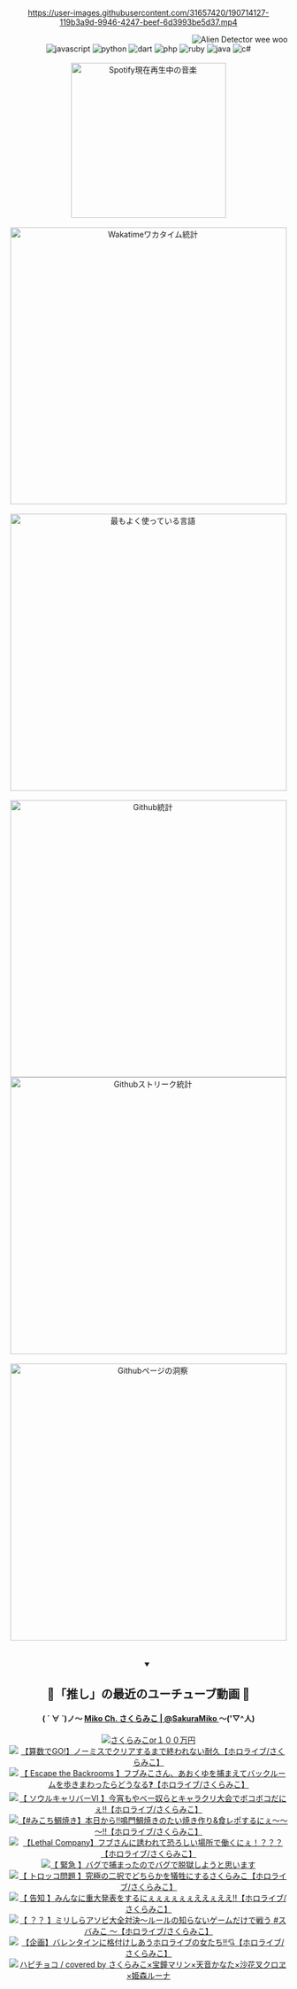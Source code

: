 <!-- START: HERO IMAGE GIF ////////// ////////// ////////// -->
<!-- <img src="@/../assets/img/gaming/ghost-of-tsushima.gif" width="100%"  alt="nellyXinwei's Hero Gif Image"/> -->
<!-- END: HERO IMAGE GIF ////////// ////////// ////////// -->

<div align="center" >  
  
<!-- START:ワンピース 第1015話「ルフィはRED ROCを使う」 -->
<https://user-images.githubusercontent.com/31657420/190714127-119b3a9d-9946-4247-beef-6d3993be5d37.mp4>
<!-- END:ワンピース 第1015話「ルフィはRED ROCを使う」 -->

<!-- START:VISITOR COUNTER -->
<div width="100%" align="right">
<img src="https://komarev.com/ghpvc/?username=nellyXinwei&label=🛸&color=grey&style=for-the-badge&labelcolor=ffffff" alt="Alien Detector wee woo"/>
</div>
<!-- END:VISITOR COUNTER -->

<!-- START: PROGRAMMING LANGUAGES -->
<!-- 色彩 Color Scheme:
#961E3A, #8A0D42, #5A0640, #4F265E, #2B355A, #3E759B, #CC4246,
#BB2649, #AD1052, #700750, #633075, #364270, #4E92C2, #FF5357
Sauce: https://www.webcreatorbox.com/inspiration/pantone-2023
-->

<img src="https://img.shields.io/badge/javascript%20-%23BB2649.svg?&style=for-the-badge&logo=javascript&logoColor=white&labelColor=961E3A" alt="javascript"/>
<img src="https://img.shields.io/badge/python%20-%23AD1052.svg?&style=for-the-badge&logo=python&logoColor=white&labelColor=8A0D42" alt="python" />
<img src="https://img.shields.io/badge/dart%20-%23700750.svg?&style=for-the-badge&logo=dart&logoColor=white&labelColor=5A0640" alt="dart"/>
<img src="https://img.shields.io/badge/php%20-%23633075.svg?&style=for-the-badge&logo=php&logoColor=white&labelColor=4F265E" alt="php"/>
<img src="https://img.shields.io/badge/ruby%20-%23364270.svg?&style=for-the-badge&logo=ruby&logoColor=white&labelColor=2B355A" alt="ruby"/>
<img src="https://img.shields.io/badge/java%20-%234E92C2.svg?&style=for-the-badge&logo=openjdk&logoColor=white&labelColor=3E759B" alt="java"/>
<img src="https://img.shields.io/badge/c%23-%23FF5357.svg?style=for-the-badge&logo=c-sharp&logoColor=white&labelColor=CC4246" alt="c#"/>  
<!-- END: PROGRAMMING LANGUAGES -->

<br>
<br>

<!-- START: MUSIC STATUS -->
  <!-- <a href="https://newojima-gsrs-20220114.vercel.app/api/now-playing?open">
    <img src="https://newojima-gsrs-20220114.vercel.app/api/now-playing" alt="Spotify現在再生中の音楽">
  </a> -->
  <img src="https://newojima-grss-20230114.vercel.app/api/spotify?border_color=transparent" alt="Spotify現在再生中の音楽" width="280px">
<!-- END: MUSIC STATUS -->

<br>
<br>

<!-- START: GITHUB STATUS -->
<!-- 色彩 Color Scheme:  #BB2649, #AD1052, #700750, #633075 -->
<img align="center" src="https://newojima-grs-20230109.vercel.app/api/wakatime?username=njtalba5127&layout=compact&langs_count=10&locale=ja&hide_title=false&title_color=fff&hide_border=true&text_color=fff&bg_color=BB2649,BB2649,633075,633075&hide=other,css,html,bash,xml,git%20config,makefile,properties,yaml,markdown,text,json,jsx" alt="Wakatimeワカタイム統計" width="500px"/>

<br>
<br>

<!-- 色彩 Color Scheme:  #633075, #364270, #4E92C2 -->
  <img align="center" src="https://newojima-grs-20230109.vercel.app/api/top-langs?username=njtalba5127&layout=compact&text_color=fff&icon_color=fff&hide_border=true&&locale=ja&hide_title=false&title_color=fff&include_all_commits=true&card_width=445&langs_count=11&hide=c%23,powershell,shaderlab,hlsl,makefile,jupyter%20notebook,python,html,css,shell,batchfile,less,liquid,hack,scss&bg_color=4F265E,633075,4E92C2" alt="最もよく使っている言語" width="500px"/>

<br>
<br>

<!-- 色彩 Color Scheme:  #4E92C2, #FF5357 -->
  <img align="center" src="https://newojima-grs-20230109.vercel.app/api?username=njtalba5127&rank_icon=github&show_icons=true&&locale=ja&title_color=fff&text_color=fff&icon_color=fff&hide_border=true&hide_title=false&count_private=true&include_all_commits=true&card_width=495&disable_animations=true&bg_color=4E92C2,4E92C2,FF5357" alt="Github統計" width="500px"/>

<br>

<img align="center" src="https://streak-stats.demolab.com?user=njtalba5127&theme=dark&hide_border=true&locale=ja&ring=BB2649&stroke=222222&background=151515&sideLabels=BB2649&currStreakLabel=ffffff&border=BB2649&fire=FF5357&currStreakNum=ffffff&sideNums=FF5357&dates=ffffff" alt="Githubストリーク統計" width="500px"/>

<br>
<br>

  <img align="center" width="500px" src="@/../assets/img/page-insights.svg" alt="Githubページの洞察"/>
  
</div>
<!-- END: GITHUB STATUS -->

<br>
<br>

<div align="center">
<details open>
  <summary>

  </summary>

  <h2 align="center">🌸「推し」の最近のユーチューブ動画 🌸</h2>
  <h4>
  ( ´ ∀ `)ノ～ 
  <a href="https://www.youtube.com/@SakuraMiko">Miko Ch. さくらみこ | @SakuraMiko
  </a>
   ～('▽^人)
  </h4>

  <!-- BEGIN YOUTUBE-CARDS -->
<a href="https://www.youtube.com/watch?v=RPl_K9Fv0ug"><img src="https://ytcards.demolab.com/?id=RPl_K9Fv0ug&title=%E3%81%95%E3%81%8F%E3%82%89%E3%81%BF%E3%81%93or%EF%BC%91%EF%BC%90%EF%BC%90%E4%B8%87%E5%86%86&lang=ja&timestamp=1709036766&background_color=%230d1117&title_color=%23ffffff&stats_color=%23dedede&max_title_lines=1&width=187&border_radius=5&duration=2155" alt="さくらみこor１００万円" title="さくらみこor１００万円"></a>
<a href="https://www.youtube.com/watch?v=phuFOjOf_RI"><img src="https://ytcards.demolab.com/?id=phuFOjOf_RI&title=%E3%80%90%E7%AE%97%E6%95%B0%E3%81%A7GO%21%E3%80%91%E3%83%8E%E3%83%BC%E3%83%9F%E3%82%B9%E3%81%A7%E3%82%AF%E3%83%AA%E3%82%A2%E3%81%99%E3%82%8B%E3%81%BE%E3%81%A7%E7%B5%82%E3%82%8F%E3%82%8C%E3%81%AA%E3%81%84%E8%80%90%E4%B9%85%E3%80%90%E3%83%9B%E3%83%AD%E3%83%A9%E3%82%A4%E3%83%96%2F%E3%81%95%E3%81%8F%E3%82%89%E3%81%BF%E3%81%93%E3%80%91&lang=ja&timestamp=1708964791&background_color=%230d1117&title_color=%23ffffff&stats_color=%23dedede&max_title_lines=1&width=187&border_radius=5&duration=15255" alt="【算数でGO!】ノーミスでクリアするまで終われない耐久【ホロライブ/さくらみこ】" title="【算数でGO!】ノーミスでクリアするまで終われない耐久【ホロライブ/さくらみこ】"></a>
<a href="https://www.youtube.com/watch?v=JHeay1eEBsw"><img src="https://ytcards.demolab.com/?id=JHeay1eEBsw&title=%E3%80%90+Escape+the+Backrooms+%E3%80%91%E3%83%95%E3%83%96%E3%81%BF%E3%81%93%E3%81%95%E3%82%93%E3%80%81%E3%81%82%E3%81%8A%E3%81%8F%E3%82%86%E3%82%92%E6%8D%95%E3%81%BE%E3%81%88%E3%81%A6%E3%83%90%E3%83%83%E3%82%AF%E3%83%AB%E3%83%BC%E3%83%A0%E3%82%92%E6%AD%A9%E3%81%8D%E3%81%BE%E3%82%8F%E3%81%A3%E3%81%9F%E3%82%89%E3%81%A9%E3%81%86%E3%81%AA%E3%82%8B%E2%9D%93%E3%80%90%E3%83%9B%E3%83%AD%E3%83%A9%E3%82%A4%E3%83%96%2F%E3%81%95%E3%81%8F%E3%82%89%E3%81%BF%E3%81%93%E3%80%91&lang=ja&timestamp=1708814124&background_color=%230d1117&title_color=%23ffffff&stats_color=%23dedede&max_title_lines=1&width=187&border_radius=5&duration=27313" alt="【 Escape the Backrooms 】フブみこさん、あおくゆを捕まえてバックルームを歩きまわったらどうなる❓【ホロライブ/さくらみこ】" title="【 Escape the Backrooms 】フブみこさん、あおくゆを捕まえてバックルームを歩きまわったらどうなる❓【ホロライブ/さくらみこ】"></a>
<a href="https://www.youtube.com/watch?v=50Pw_nVvam0"><img src="https://ytcards.demolab.com/?id=50Pw_nVvam0&title=%E3%80%90+%E3%82%BD%E3%82%A6%E3%83%AB%E3%82%AD%E3%83%A3%E3%83%AA%E3%83%90%E3%83%BC%E2%85%A5+%E3%80%91%E4%BB%8A%E5%AE%B5%E3%82%82%E3%82%84%E3%81%B9%E3%83%BC%E5%A5%B4%E3%82%89%E3%81%A8%E3%82%AD%E3%83%A3%E3%83%A9%E3%82%AF%E3%83%AA%E5%A4%A7%E4%BC%9A%E3%81%A7%E3%83%9C%E3%82%B3%E3%83%9C%E3%82%B3%E3%81%A0%E3%81%AB%E3%81%87%E2%80%BC%E3%80%90%E3%83%9B%E3%83%AD%E3%83%A9%E3%82%A4%E3%83%96%2F%E3%81%95%E3%81%8F%E3%82%89%E3%81%BF%E3%81%93%E3%80%91&lang=ja&timestamp=1708697346&background_color=%230d1117&title_color=%23ffffff&stats_color=%23dedede&max_title_lines=1&width=187&border_radius=5&duration=10105" alt="【 ソウルキャリバーⅥ 】今宵もやべー奴らとキャラクリ大会でボコボコだにぇ‼【ホロライブ/さくらみこ】" title="【 ソウルキャリバーⅥ 】今宵もやべー奴らとキャラクリ大会でボコボコだにぇ‼【ホロライブ/さくらみこ】"></a>
<a href="https://www.youtube.com/watch?v=wWbemDkvpSk"><img src="https://ytcards.demolab.com/?id=wWbemDkvpSk&title=%E3%80%90%23%E3%81%BF%E3%81%93%E3%81%A1%E9%AF%9B%E7%84%BC%E3%81%8D%E3%80%91%E6%9C%AC%E6%97%A5%E3%81%8B%E3%82%89%E2%80%BC%E9%B3%B4%E9%96%80%E9%AF%9B%E7%84%BC%E3%81%8D%E3%81%AE%E3%81%9F%E3%81%84%E7%84%BC%E3%81%8D%E4%BD%9C%E3%82%8A%26%E9%A3%9F%E3%83%AC%E3%83%9D%E3%81%99%E3%82%8B%E3%81%AB%E3%81%87%EF%BD%9E%EF%BD%9E%EF%BD%9E%E2%80%BC%E3%80%90%E3%83%9B%E3%83%AD%E3%83%A9%E3%82%A4%E3%83%96%2F%E3%81%95%E3%81%8F%E3%82%89%E3%81%BF%E3%81%93%E3%80%91&lang=ja&timestamp=1708599900&background_color=%230d1117&title_color=%23ffffff&stats_color=%23dedede&max_title_lines=1&width=187&border_radius=5&duration=3479" alt="【#みこち鯛焼き】本日から‼鳴門鯛焼きのたい焼き作り&食レポするにぇ～～～‼【ホロライブ/さくらみこ】" title="【#みこち鯛焼き】本日から‼鳴門鯛焼きのたい焼き作り&食レポするにぇ～～～‼【ホロライブ/さくらみこ】"></a>
<a href="https://www.youtube.com/watch?v=es5jTo86Cho"><img src="https://ytcards.demolab.com/?id=es5jTo86Cho&title=%E3%80%90Lethal+Company%E3%80%91%E3%83%95%E3%83%96%E3%81%95%E3%82%93%E3%81%AB%E8%AA%98%E3%82%8F%E3%82%8C%E3%81%A6%E6%81%90%E3%82%8D%E3%81%97%E3%81%84%E5%A0%B4%E6%89%80%E3%81%A7%E5%83%8D%E3%81%8F%E3%81%AB%E3%81%87%EF%BC%81%EF%BC%9F%EF%BC%9F%EF%BC%9F%E3%80%90%E3%83%9B%E3%83%AD%E3%83%A9%E3%82%A4%E3%83%96%2F%E3%81%95%E3%81%8F%E3%82%89%E3%81%BF%E3%81%93%E3%80%91&lang=ja&timestamp=1708523540&background_color=%230d1117&title_color=%23ffffff&stats_color=%23dedede&max_title_lines=1&width=187&border_radius=5&duration=6225" alt="【Lethal Company】フブさんに誘われて恐ろしい場所で働くにぇ！？？？【ホロライブ/さくらみこ】" title="【Lethal Company】フブさんに誘われて恐ろしい場所で働くにぇ！？？？【ホロライブ/さくらみこ】"></a>
<a href="https://www.youtube.com/watch?v=LCJZtNEbvSA"><img src="https://ytcards.demolab.com/?id=LCJZtNEbvSA&title=%E3%80%90+%E7%B7%8A%E6%80%A5+%E3%80%91%E3%83%90%E3%82%B0%E3%81%A7%E6%8D%95%E3%81%BE%E3%81%A3%E3%81%9F%E3%81%AE%E3%81%A7%E3%83%90%E3%82%B0%E3%81%A7%E8%84%B1%E7%8D%84%E3%81%97%E3%82%88%E3%81%86%E3%81%A8%E6%80%9D%E3%81%84%E3%81%BE%E3%81%99&lang=ja&timestamp=1708351441&background_color=%230d1117&title_color=%23ffffff&stats_color=%23dedede&max_title_lines=1&width=187&border_radius=5&duration=6881" alt="【 緊急 】バグで捕まったのでバグで脱獄しようと思います" title="【 緊急 】バグで捕まったのでバグで脱獄しようと思います"></a>
<a href="https://www.youtube.com/watch?v=h_QGXABGaMs"><img src="https://ytcards.demolab.com/?id=h_QGXABGaMs&title=%E3%80%90+%E3%83%88%E3%83%AD%E3%83%83%E3%82%B3%E5%95%8F%E9%A1%8C+%E3%80%91%E7%A9%B6%E6%A5%B5%E3%81%AE%E4%BA%8C%E6%8A%9E%E3%81%A7%E3%81%A9%E3%81%A1%E3%82%89%E3%81%8B%E3%82%92%E7%8A%A0%E7%89%B2%E3%81%AB%E3%81%99%E3%82%8B%E3%81%95%E3%81%8F%E3%82%89%E3%81%BF%E3%81%93%E3%80%90%E3%83%9B%E3%83%AD%E3%83%A9%E3%82%A4%E3%83%96%2F%E3%81%95%E3%81%8F%E3%82%89%E3%81%BF%E3%81%93%E3%80%91&lang=ja&timestamp=1708265466&background_color=%230d1117&title_color=%23ffffff&stats_color=%23dedede&max_title_lines=1&width=187&border_radius=5&duration=7356" alt="【 トロッコ問題 】究極の二択でどちらかを犠牲にするさくらみこ【ホロライブ/さくらみこ】" title="【 トロッコ問題 】究極の二択でどちらかを犠牲にするさくらみこ【ホロライブ/さくらみこ】"></a>
<a href="https://www.youtube.com/watch?v=AiQHdwe2OYg"><img src="https://ytcards.demolab.com/?id=AiQHdwe2OYg&title=%E3%80%90+%E5%91%8A%E7%9F%A5+%E3%80%91%E3%81%BF%E3%82%93%E3%81%AA%E3%81%AB%E9%87%8D%E5%A4%A7%E7%99%BA%E8%A1%A8%E3%82%92%E3%81%99%E3%82%8B%E3%81%AB%E3%81%87%E3%81%87%E3%81%87%E3%81%87%E3%81%87%E3%81%87%E3%81%88%E3%81%88%E3%81%87%E3%81%88%E3%81%88%E2%80%BC%E3%80%90%E3%83%9B%E3%83%AD%E3%83%A9%E3%82%A4%E3%83%96%2F%E3%81%95%E3%81%8F%E3%82%89%E3%81%BF%E3%81%93%E3%80%91&lang=ja&timestamp=1708176834&background_color=%230d1117&title_color=%23ffffff&stats_color=%23dedede&max_title_lines=1&width=187&border_radius=5&duration=8579" alt="【 告知 】みんなに重大発表をするにぇぇぇぇぇぇええぇええ‼【ホロライブ/さくらみこ】" title="【 告知 】みんなに重大発表をするにぇぇぇぇぇぇええぇええ‼【ホロライブ/さくらみこ】"></a>
<a href="https://www.youtube.com/watch?v=bQWQ8wK-dBY"><img src="https://ytcards.demolab.com/?id=bQWQ8wK-dBY&title=%E3%80%90+%EF%BC%9F%EF%BC%9F+%E3%80%91%E3%83%9F%E3%83%AA%E3%81%97%E3%82%89%E3%82%A2%E3%82%BD%E3%83%93%E5%A4%A7%E5%85%A8%E5%AF%BE%E6%B1%BA%EF%BD%9E%E3%83%AB%E3%83%BC%E3%83%AB%E3%81%AE%E7%9F%A5%E3%82%89%E3%81%AA%E3%81%84%E3%82%B2%E3%83%BC%E3%83%A0%E3%81%A0%E3%81%91%E3%81%A7%E6%88%A6%E3%81%86+%23%E3%82%B9%E3%83%90%E3%81%BF%E3%81%93++++%EF%BD%9E%E3%80%90%E3%83%9B%E3%83%AD%E3%83%A9%E3%82%A4%E3%83%96%2F%E3%81%95%E3%81%8F%E3%82%89%E3%81%BF%E3%81%93%E3%80%91&lang=ja&timestamp=1708008912&background_color=%230d1117&title_color=%23ffffff&stats_color=%23dedede&max_title_lines=1&width=187&border_radius=5&duration=9555" alt="【 ？？ 】ミリしらアソビ大全対決～ルールの知らないゲームだけで戦う #スバみこ    ～【ホロライブ/さくらみこ】" title="【 ？？ 】ミリしらアソビ大全対決～ルールの知らないゲームだけで戦う #スバみこ    ～【ホロライブ/さくらみこ】"></a>
<a href="https://www.youtube.com/watch?v=exuYtaOaMqw"><img src="https://ytcards.demolab.com/?id=exuYtaOaMqw&title=%E3%80%90%E4%BC%81%E7%94%BB%E3%80%91%E3%83%90%E3%83%AC%E3%83%B3%E3%82%BF%E3%82%A4%E3%83%B3%E3%81%AB%E6%A0%BC%E4%BB%98%E3%81%91%E3%81%97%E3%81%82%E3%81%86%E3%83%9B%E3%83%AD%E3%83%A9%E3%82%A4%E3%83%96%E3%81%AE%E5%A5%B3%E3%81%9F%E3%81%A1%E2%80%BC%F0%9F%92%98%E3%80%90%E3%83%9B%E3%83%AD%E3%83%A9%E3%82%A4%E3%83%96%2F%E3%81%95%E3%81%8F%E3%82%89%E3%81%BF%E3%81%93%E3%80%91&lang=ja&timestamp=1707912684&background_color=%230d1117&title_color=%23ffffff&stats_color=%23dedede&max_title_lines=1&width=187&border_radius=5&duration=3611" alt="【企画】バレンタインに格付けしあうホロライブの女たち‼💘【ホロライブ/さくらみこ】" title="【企画】バレンタインに格付けしあうホロライブの女たち‼💘【ホロライブ/さくらみこ】"></a>
<a href="https://www.youtube.com/watch?v=BCt3E-FJFdA"><img src="https://ytcards.demolab.com/?id=BCt3E-FJFdA&title=%E3%83%8F%E3%83%94%E3%83%81%E3%83%A7%E3%82%B3+%2F+covered+by+%E3%81%95%E3%81%8F%E3%82%89%E3%81%BF%E3%81%93%C3%97%E5%AE%9D%E9%90%98%E3%83%9E%E3%83%AA%E3%83%B3%C3%97%E5%A4%A9%E9%9F%B3%E3%81%8B%E3%81%AA%E3%81%9F%C3%97%E6%B2%99%E8%8A%B1%E5%8F%89%E3%82%AF%E3%83%AD%E3%83%B1%C3%97%E5%A7%AB%E6%A3%AE%E3%83%AB%E3%83%BC%E3%83%8A&lang=ja&timestamp=1707912008&background_color=%230d1117&title_color=%23ffffff&stats_color=%23dedede&max_title_lines=1&width=187&border_radius=5&duration=241" alt="ハピチョコ / covered by さくらみこ×宝鐘マリン×天音かなた×沙花叉クロヱ×姫森ルーナ" title="ハピチョコ / covered by さくらみこ×宝鐘マリン×天音かなた×沙花叉クロヱ×姫森ルーナ"></a>
<!-- END YOUTUBE-CARDS -->

</div>
  
</details>
